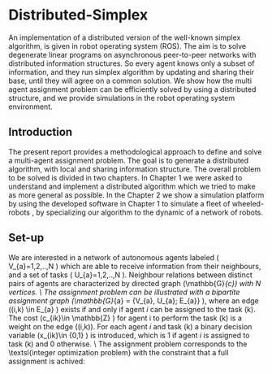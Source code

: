 # Distributed-Simplex
An implementation of a distributed version of the well-known simplex algorithm, is given in robot operating system (ROS).
The aim is to solve degenerate linear programs on asynchronous peer-to-peer networks with distributed information structures.
So every agent knows only a subset of information, and they run simplex algorithm by updating and sharing their base, until they will agree on a common solution. We show how the multi agent assignment problem can be efficiently solved by using a distributed structure, and we provide simulations in the robot operating system environment.     

## Introduction
The present report provides a methodological approach to define and solve a multi-agent assignment problem. The goal is to generate a distributed algorithm, with local and sharing information structure.
The overall problem to be solved is divided in two chapters. In Chapter 1 we were asked to understand and implement a distributed algorithm which we tried to make as more general as possible. 
In the Chapter 2 we show a simulation platform by using the developed software in Chapter 1 to simulate a fleet of wheeled-robots , by specializing our algorithm to the dynamic of a network of robots.

## Set-up
We are interested in a network of autonomous agents labeled \( V_{a}=1,2,..,N \) which are able to receive information from their neighbours, and a set of tasks \( U_{a}=1,2,..,N \). Neighbour relations between distinct pairs of agents are characterized by directed graph \(\mathbb{G}_{c}\) with N vertices. \\
The assignment problem can be illustrated with a bipartite assignment graph \(\mathbb{G}_{a} = \{V_{a}, U_{a}; E_{a}\} \), where an edge \((i,k) \in E_{a} \) exists if and only if agent $i$ can be assigned to the task \(k\). The cost \(c_{ik}\in \mathbb{Z} \) for agent i to perform the task \(k\) is a weight on the edge \((i,k)\).
For each agent $i$ and task \(k\) a binary decision variable \(x_{ik}\in \{0,1\} \) is introduced, which is 1 if agent $i$ is assigned to task \(k\) and 0 otherwise.  \\
The assignment problem corresponds to the \textsl{integer optimization problem} with the constraint that a full assignment is achived:
